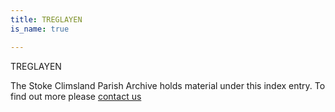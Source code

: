 ```yaml
---
title: TREGLAYEN
is_name: true

---
```


TREGLAYEN


The Stoke Climsland Parish Archive holds material under this index entry. To find out more please [contact us](/contact/)

